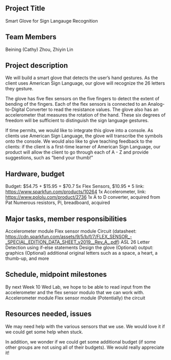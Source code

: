 ## Project Title
Smart Glove for Sign Langauge Recognition
 
## Team Members
Beining (Cathy) Zhou, Zhiyin Lin
 
## Project description
We will build a smart glove that detects the user’s hand gestures. As the client uses American Sign Language, our glove will recognize the 26 letters they gesture.

The glove has five flex sensors on the five fingers to detect the extent of bending of the fingers. Each of the flex sensors is connected to an Analog-to-Digital Converter to read the resistance values. The glove also has an accelerometer that measures the rotation of the hand. These six degrees of freedom will be sufficient to distinguish the sign language gestures.

If time permits, we would like to integrate this glove into a console. As clients use American Sign Language, the glove will transcribe the symbols onto the console. We would also like to give teaching feedback to the clients: if the client is a first-time learner of American Sign Language, our product will allow the client to go through each of A - Z and provide suggestions, such as “bend your thumb!” 
 

## Hardware, budget
Budget: $54.75 + $15.95  = $70.7 
   5x Flex Sensors, $10.95 * 5 link: https://www.sparkfun.com/products/10264 
   1x Accelerometer, link: https://www.pololu.com/product/2736 
   1x A to D converter, acquired from Pat
   Numerous resistors, Pi, breadboard, acquired 
 

## Major tasks, member responsibilities
Accelerometer module
Flex sensor module
Circuit (datasheet: https://cdn.sparkfun.com/assets/9/5/b/f/7/FLEX_SENSOR_-_SPECIAL_EDITION_DATA_SHEET_v2019__Rev_A_.pdf)
ASL 26 Letter Detection using if-else statements
Design the glove
(Optional) output: graphics
(Optional) additional original letters such as a space, a heart, a thumb-up, and more
 
## Schedule, midpoint milestones
By next Week 10 Wed Lab, we hope to be able to read input from the accelerometer and the flex sensor modulo that we can work with. 
Accelerometer module
Flex sensor module
(Potentially) the circuit 
 
## Resources needed, issues
We may need help with the various sensors that we use. We would love it if we could get some help when stuck.

In addition, we wonder if we could get some additional budget (if some other groups are not using all of their budgets). We would really appreciate it!

